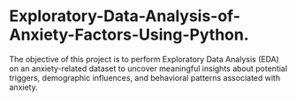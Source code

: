 # Exploratory-Data-Analysis-of-Anxiety-Factors-Using-Python.
The objective of this project is to perform Exploratory Data Analysis (EDA) on an anxiety-related dataset to uncover meaningful insights about potential triggers, demographic influences, and behavioral patterns associated with anxiety.
